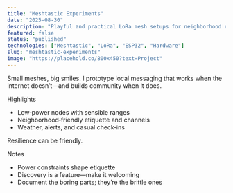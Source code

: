 ```yaml
---
title: "Meshtastic Experiments"
date: "2025-08-30"
description: "Playful and practical LoRa mesh setups for neighborhood resilience and simple fun."
featured: false
status: "published"
technologies: ["Meshtastic", "LoRa", "ESP32", "Hardware"]
slug: "meshtastic-experiments"
image: "https://placehold.co/800x450?text=Project"
---
```


Small meshes, big smiles. I prototype local messaging that works when the internet doesn’t—and builds community when it does.

Highlights

- Low‑power nodes with sensible ranges
- Neighborhood‑friendly etiquette and channels
- Weather, alerts, and casual check‑ins

Resilience can be friendly.

Notes

- Power constraints shape etiquette
- Discovery is a feature—make it welcoming
- Document the boring parts; they’re the brittle ones
